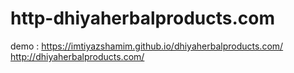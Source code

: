 # http-dhiyaherbalproducts.com
demo : https://imtiyazshamim.github.io/dhiyaherbalproducts.com/<br>
http://dhiyaherbalproducts.com/
